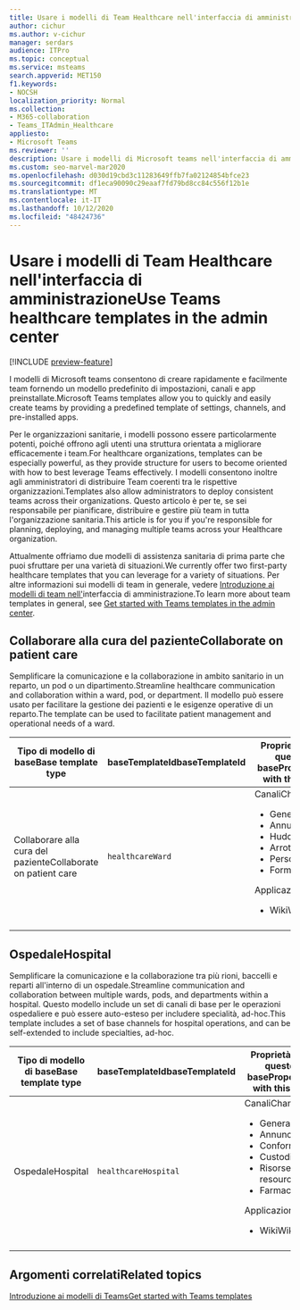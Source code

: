 ```yaml
---
title: Usare i modelli di Team Healthcare nell'interfaccia di amministrazione
author: cichur
ms.author: v-cichur
manager: serdars
audience: ITPro
ms.topic: conceptual
ms.service: msteams
search.appverid: MET150
f1.keywords:
- NOCSH
localization_priority: Normal
ms.collection:
- M365-collaboration
- Teams_ITAdmin_Healthcare
appliesto:
- Microsoft Teams
ms.reviewer: ''
description: Usare i modelli di Microsoft teams nell'interfaccia di amministrazione per creare rapidamente e facilmente team fornendo un modello predefinito di impostazioni, canali e app.
ms.custom: seo-marvel-mar2020
ms.openlocfilehash: d030d19cbd3c11283649ffb7fa02124854bfce23
ms.sourcegitcommit: df1eca90090c29eaaf7fd79bd8cc84c556f12b1e
ms.translationtype: MT
ms.contentlocale: it-IT
ms.lasthandoff: 10/12/2020
ms.locfileid: "48424736"
---
```

# <a name="use-teams-healthcare-templates-in-the-admin-center"></a><span data-ttu-id="5ea63-103">Usare i modelli di Team Healthcare nell'interfaccia di amministrazione</span><span class="sxs-lookup"><span data-stu-id="5ea63-103">Use Teams healthcare templates in the admin center</span></span>

[!INCLUDE [preview-feature](../../includes/preview-feature.md)]

<span data-ttu-id="5ea63-104">I modelli di Microsoft teams consentono di creare rapidamente e facilmente team fornendo un modello predefinito di impostazioni, canali e app preinstallate.</span><span class="sxs-lookup"><span data-stu-id="5ea63-104">Microsoft Teams templates allow you to quickly and easily create teams by providing a predefined template of settings, channels, and pre-installed apps.</span></span>

<span data-ttu-id="5ea63-105">Per le organizzazioni sanitarie, i modelli possono essere particolarmente potenti, poiché offrono agli utenti una struttura orientata a migliorare efficacemente i team.</span><span class="sxs-lookup"><span data-stu-id="5ea63-105">For healthcare organizations, templates can be especially powerful, as they provide structure for users to become oriented with how to best leverage Teams effectively.</span></span> <span data-ttu-id="5ea63-106">I modelli consentono inoltre agli amministratori di distribuire Team coerenti tra le rispettive organizzazioni.</span><span class="sxs-lookup"><span data-stu-id="5ea63-106">Templates also allow administrators to deploy consistent teams across their organizations.</span></span> <span data-ttu-id="5ea63-107">Questo articolo è per te, se sei responsabile per pianificare, distribuire e gestire più team in tutta l'organizzazione sanitaria.</span><span class="sxs-lookup"><span data-stu-id="5ea63-107">This article is for you if you're responsible for planning, deploying, and managing multiple teams across your Healthcare organization.</span></span>

<span data-ttu-id="5ea63-108">Attualmente offriamo due modelli di assistenza sanitaria di prima parte che puoi sfruttare per una varietà di situazioni.</span><span class="sxs-lookup"><span data-stu-id="5ea63-108">We currently offer two first-party healthcare templates that you can leverage for a variety of situations.</span></span> <span data-ttu-id="5ea63-109">Per altre informazioni sui modelli di team in generale, vedere [Introduzione ai modelli di team nell'](../../get-started-with-teams-templates-in-the-admin-console.md)interfaccia di amministrazione.</span><span class="sxs-lookup"><span data-stu-id="5ea63-109">To learn more about team templates in general, see [Get started with Teams templates in the admin center](../../get-started-with-teams-templates-in-the-admin-console.md).</span></span>

## <a name="collaborate-on-patient-care"></a><span data-ttu-id="5ea63-110">Collaborare alla cura del paziente</span><span class="sxs-lookup"><span data-stu-id="5ea63-110">Collaborate on patient care</span></span>

 <span data-ttu-id="5ea63-111">Semplificare la comunicazione e la collaborazione in ambito sanitario in un reparto, un pod o un dipartimento.</span><span class="sxs-lookup"><span data-stu-id="5ea63-111">Streamline healthcare communication and collaboration within a ward, pod, or department.</span></span> <span data-ttu-id="5ea63-112">Il modello può essere usato per facilitare la gestione dei pazienti e le esigenze operative di un reparto.</span><span class="sxs-lookup"><span data-stu-id="5ea63-112">The template can be used to facilitate patient management and operational needs of a ward.</span></span>

| <span data-ttu-id="5ea63-113">Tipo di modello di base</span><span class="sxs-lookup"><span data-stu-id="5ea63-113">Base template type</span></span> |<span data-ttu-id="5ea63-114">baseTemplateId</span><span class="sxs-lookup"><span data-stu-id="5ea63-114">baseTemplateId</span></span>| <span data-ttu-id="5ea63-115">Proprietà disponibili con questo modello di base</span><span class="sxs-lookup"><span data-stu-id="5ea63-115">Properties that come with this base template</span></span> |
| ------------------ |---|----------------------------------------------------- |
| <span data-ttu-id="5ea63-116">Collaborare alla cura del paziente</span><span class="sxs-lookup"><span data-stu-id="5ea63-116">Collaborate on patient care</span></span> |`healthcareWard` | <span data-ttu-id="5ea63-117">Canali</span><span class="sxs-lookup"><span data-stu-id="5ea63-117">Channels:</span></span><ul><li><span data-ttu-id="5ea63-118">Generale</span><span class="sxs-lookup"><span data-stu-id="5ea63-118">General</span></span></li><li><span data-ttu-id="5ea63-119">Annunci</span><span class="sxs-lookup"><span data-stu-id="5ea63-119">Announcements</span></span></li><li><span data-ttu-id="5ea63-120">Huddles</span><span class="sxs-lookup"><span data-stu-id="5ea63-120">Huddles</span></span></li><li><span data-ttu-id="5ea63-121">Arrotonda</span><span class="sxs-lookup"><span data-stu-id="5ea63-121">Rounds</span></span></li><li><span data-ttu-id="5ea63-122">Personale</span><span class="sxs-lookup"><span data-stu-id="5ea63-122">Staffing</span></span></li><li><span data-ttu-id="5ea63-123">Formazione</span><span class="sxs-lookup"><span data-stu-id="5ea63-123">Training</span></span></li></ul> <span data-ttu-id="5ea63-124">Applicazioni</span><span class="sxs-lookup"><span data-stu-id="5ea63-124">Apps:</span></span> <ul><li><span data-ttu-id="5ea63-125">Wiki</span><span class="sxs-lookup"><span data-stu-id="5ea63-125">Wiki</span></span></li>|
||||

## <a name="hospital"></a><span data-ttu-id="5ea63-126">Ospedale</span><span class="sxs-lookup"><span data-stu-id="5ea63-126">Hospital</span></span>

<span data-ttu-id="5ea63-127">Semplificare la comunicazione e la collaborazione tra più rioni, baccelli e reparti all'interno di un ospedale.</span><span class="sxs-lookup"><span data-stu-id="5ea63-127">Streamline communication and collaboration between multiple wards, pods, and departments within a hospital.</span></span> <span data-ttu-id="5ea63-128">Questo modello include un set di canali di base per le operazioni ospedaliere e può essere auto-esteso per includere specialità, ad-hoc.</span><span class="sxs-lookup"><span data-stu-id="5ea63-128">This template includes a set of base channels for hospital operations, and can be self-extended to include specialties, ad-hoc.</span></span>

| <span data-ttu-id="5ea63-129">Tipo di modello di base</span><span class="sxs-lookup"><span data-stu-id="5ea63-129">Base template type</span></span> |<span data-ttu-id="5ea63-130">baseTemplateId</span><span class="sxs-lookup"><span data-stu-id="5ea63-130">baseTemplateId</span></span> | <span data-ttu-id="5ea63-131">Proprietà disponibili con questo modello di base</span><span class="sxs-lookup"><span data-stu-id="5ea63-131">Properties that come with this base template</span></span> |
| ------------------|-- |----------------------------------------------------- |
|<span data-ttu-id="5ea63-132">Ospedale</span><span class="sxs-lookup"><span data-stu-id="5ea63-132">Hospital</span></span>|`healthcareHospital`|<span data-ttu-id="5ea63-133">Canali</span><span class="sxs-lookup"><span data-stu-id="5ea63-133">Channels:</span></span> <ul><li><span data-ttu-id="5ea63-134">Generale</span><span class="sxs-lookup"><span data-stu-id="5ea63-134">General</span></span><li><span data-ttu-id="5ea63-135">Annunci</span><span class="sxs-lookup"><span data-stu-id="5ea63-135">Announcements</span></span></li><li><span data-ttu-id="5ea63-136">Conformità</span><span class="sxs-lookup"><span data-stu-id="5ea63-136">Compliance</span></span></li><li><span data-ttu-id="5ea63-137">Custodia</span><span class="sxs-lookup"><span data-stu-id="5ea63-137">Custodial</span></span></li><li><span data-ttu-id="5ea63-138">Risorse umane</span><span class="sxs-lookup"><span data-stu-id="5ea63-138">Human resources</span></span></li><li><span data-ttu-id="5ea63-139">Farmacia</span><span class="sxs-lookup"><span data-stu-id="5ea63-139">Pharmacy</span></span></li></ul> <span data-ttu-id="5ea63-140">Applicazioni</span><span class="sxs-lookup"><span data-stu-id="5ea63-140">Apps:</span></span> <ul><li><span data-ttu-id="5ea63-141">Wiki</span><span class="sxs-lookup"><span data-stu-id="5ea63-141">Wiki</span></span></li></ul>|
||||

## <a name="related-topics"></a><span data-ttu-id="5ea63-142">Argomenti correlati</span><span class="sxs-lookup"><span data-stu-id="5ea63-142">Related topics</span></span>

[<span data-ttu-id="5ea63-143">Introduzione ai modelli di Teams</span><span class="sxs-lookup"><span data-stu-id="5ea63-143">Get started with Teams templates</span></span>](../../get-started-with-teams-templates-in-the-admin-console.md)
